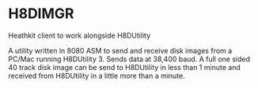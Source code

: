 # H8DIMGR
Heathkit client to work alongside H8DUtility

A utility written in 8080 ASM to send and receive disk images from a PC/Mac running H8DUtility 3. Sends data at 38,400 baud. A full one sided 40 track disk image can be send to H8DUtility in less than 1 minute and received from H8DUtility in a little more than a minute.

